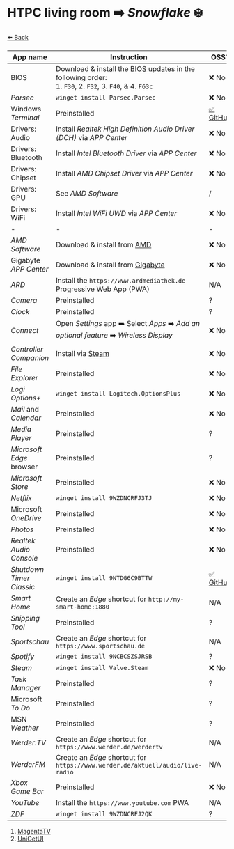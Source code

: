 # HTPC living room ➡️ _Snowflake_ ❄️

[⬅️ Back](./README.md)

| App name | Instruction | OSS? |
| -------- | ----------- | ---- |
| BIOS | Download & install the [BIOS updates](https://www.gigabyte.com/de/Motherboard/B450-I-AORUS-PRO-WIFI-rev-10/support#support-dl-bios) in the following order:<br>1. `F30`, 2. `F32`, 3. `F40`, & 4. `F63c` | ❌ No |
| _Parsec_ | `winget install Parsec.Parsec` | ❌ No |
| Windows _Terminal_ | Preinstalled | [✅ GitHub](https://github.com/Microsoft/Terminal) |
| Drivers: Audio | Install _Realtek High Definition Audio Driver (DCH)_ via _APP Center_ | ❌ No |
| Drivers: Bluetooth | Install _Intel Bluetooth Driver_ via _APP Center_ | ❌ No |
| Drivers: Chipset | Install _AMD Chipset Driver_ via _APP Center_ | ❌ No |
| Drivers: GPU | See _AMD Software_ | / |
| Drivers: WiFi | Install _Intel WiFi UWD_ via _APP Center_ | ❌ No |
| - | - | - |
| _AMD Software_ | Download & install from [AMD](https://www.amd.com/en/support) | ❌ No |
| Gigabyte _APP Center_ | Download & install from [Gigabyte](https://www.gigabyte.com/de/Motherboard/B450-I-AORUS-PRO-WIFI-rev-10/support#support-dl-utility) | ❌ No |
| _ARD_ | Install the `https://www.ardmediathek.de` Progressive Web App (PWA) | N/A |
| _Camera_ | Preinstalled | ? |
| _Clock_ | Preinstalled | ? |
| _Connect_ | Open _Settings_ app ➡️ Select _Apps_ ➡️ _Add an optional feature_ ➡️ _Wireless Display_ | ❌ No |
| _Controller Companion_ | Install via [Steam](https://store.steampowered.com/app/367670) | ❌ No |
| _File Explorer_ | Preinstalled | ❌ No |
| _Logi Options+_ | `winget install Logitech.OptionsPlus` | ❌ No |
| _Mail_ and _Calendar_ | Preinstalled | ❌ No |
| _Media Player_ | Preinstalled | ? |
| _Microsoft Edge_ browser | Preinstalled | ? |
| _Microsoft Store_ | Preinstalled | ❌ No |
| _Netflix_ | `winget install 9WZDNCRFJ3TJ` | ❌ No |
| Microsoft _OneDrive_ | Preinstalled | ❌ No |
| _Photos_ | Preinstalled | ❌ No |
| _Realtek Audio Console_ | Preinstalled | ❌ No |
| _Shutdown Timer Classic_ | `winget install 9NTDG6C9BTTW` | [✅ GitHub](https://github.com/lukaslangrock/ShutdownTimerClassic) |
| _Smart Home_ | Create an _Edge_ shortcut for `http://my-smart-home:1880` | N/A |
| _Snipping Tool_ | Preinstalled | ? |
| _Sportschau_ | Create an _Edge_ shortcut for `https://www.sportschau.de` | N/A |
| _Spotify_ | `winget install 9NCBCSZSJRSB` | ? |
| _Steam_ | `winget install Valve.Steam` | ❌ No |
| _Task Manager_ | Preinstalled | ? |
| Microsoft _To Do_ | Preinstalled | ? |
| MSN _Weather_ | Preinstalled | ? |
| _Werder.TV_ | Create an _Edge_ shortcut for `https://www.werder.de/werdertv` | N/A |
| _WerderFM_ | Create an _Edge_ shortcut for `https://www.werder.de/aktuell/audio/live-radio` | N/A |
| _Xbox Game Bar_ | Preinstalled | ❌ No |
| _YouTube_ | Install the `https://www.youtube.com` PWA | N/A |
| _ZDF_ | `winget install 9WZDNCRFJ2QK` | ? |

1. [MagentaTV](./app-list.md#magentatv)
2. [UniGetUI](./app-list.md#unigetui)
